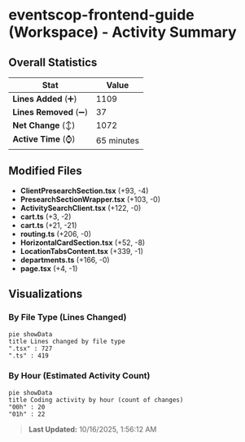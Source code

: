 # eventscop-frontend-guide (Workspace) - Activity Summary 

## Overall Statistics

| Stat                   | Value                                                             |
| ---------------------- | ----------------------------------------------------------------- |
| **Lines Added** (➕)   | 1109                                          |
| **Lines Removed** (➖) | 37                                        |
| **Net Change** (↕)    | 1072                |
| **Active Time** (⌚)   | 65 minutes |


## Modified Files
- **ClientPresearchSection.tsx** (+93, -4)
- **PresearchSectionWrapper.tsx** (+103, -0)
- **ActivitySearchClient.tsx** (+122, -0)
- **cart.ts** (+3, -2)
- **cart.ts** (+21, -21)
- **routing.ts** (+206, -0)
- **HorizontalCardSection.tsx** (+52, -8)
- **LocationTabsContent.tsx** (+339, -1)
- **departments.ts** (+166, -0)
- **page.tsx** (+4, -1)

## Visualizations

### By File Type (Lines Changed)

```mermaid
pie showData
title Lines changed by file type
".tsx" : 727
".ts" : 419
```

### By Hour (Estimated Activity Count)

```mermaid
pie showData
title Coding activity by hour (count of changes)
"00h" : 20
"01h" : 22
```


> **Last Updated:** 10/16/2025, 1:56:12 AM